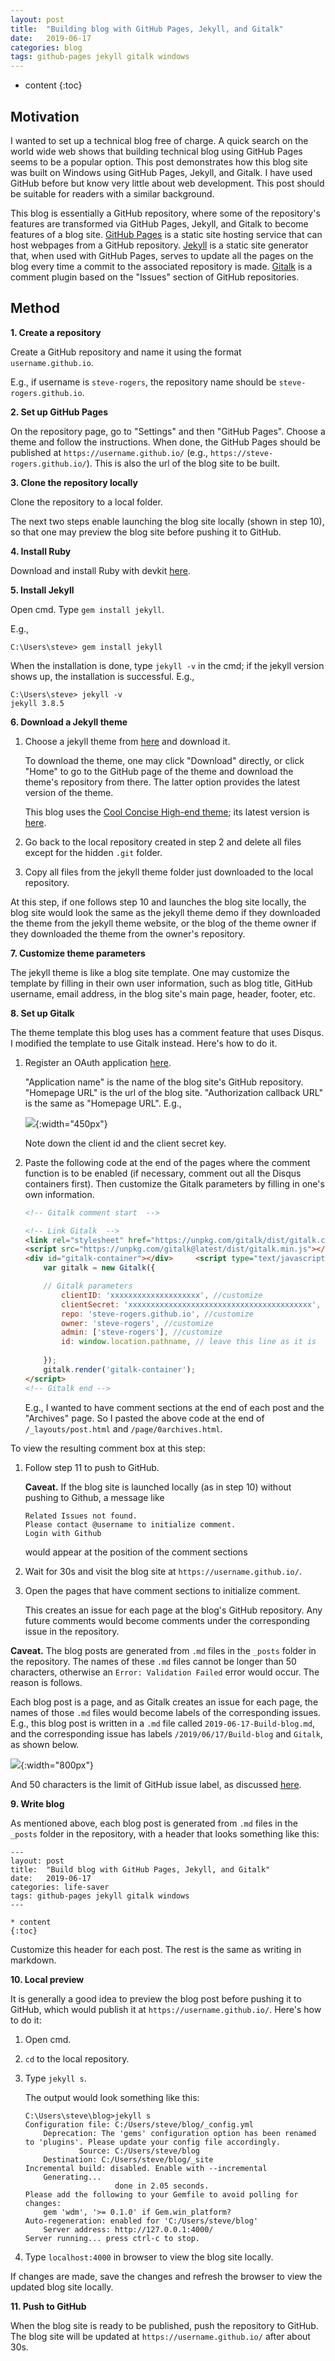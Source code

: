 ```yaml
---
layout: post
title:  "Building blog with GitHub Pages, Jekyll, and Gitalk"
date:   2019-06-17
categories: blog
tags: github-pages jekyll gitalk windows
---
```


* content
{:toc}

## Motivation
I wanted to set up a technical blog free of charge. A quick search on the world wide web shows that building technical blog using GitHub Pages seems to be a popular option. This post demonstrates how this blog site was built on Windows using GitHub Pages, Jekyll, and Gitalk. I have used GitHub before but know very little about web development. This post should be suitable for readers with a similar background.



This blog is essentially a GitHub repository, where some of the repository's features are transformed via GitHub Pages, Jekyll, and Gitalk to become features of a blog site. [GitHub Pages](https://pages.github.com/) is a static site hosting service that can host webpages from a GitHub repository. [Jekyll](https://jekyllrb.com/) is a static site generator that, when used with GitHub Pages, serves to update all the pages on the blog every time a commit to the associated repository is made. [Gitalk](https://github.com/gitalk/gitalk) is a comment plugin based on the "Issues" section of GitHub repositories.



## Method

**1. Create a repository**

Create a GitHub repository and name it using the format `username.github.io`. 

E.g., if username is `steve-rogers`, the repository name should be `steve-rogers.github.io`.

**2. Set up GitHub Pages**

On the repository page, go to "Settings" and then "GitHub Pages". Choose a theme and follow the instructions. When done, the GitHub Pages should be published at `https://username.github.io/` (e.g., `https://steve-rogers.github.io/`). This is also the url of the blog site to be built.

**3. Clone the repository locally**

Clone the repository to a local folder.

The next two steps enable launching the blog site locally (shown in step 10), so that one may preview the blog site before pushing it to GitHub.

**4. Install Ruby**

Download and install Ruby with devkit [here](https://rubyinstaller.org/downloads/).

**5. Install Jekyll**

Open cmd. Type `gem install jekyll`. 

E.g.,

    C:\Users\steve> gem install jekyll

When the installation is done, type `jekyll -v` in the cmd; if the jekyll version shows up, the installation is successful. E.g.,

    C:\Users\steve> jekyll -v
    jekyll 3.8.5

**6. Download a Jekyll theme**

1. Choose a jekyll theme from [here](http://jekyllthemes.org/) and download it. 

    To download the theme, one may click "Download" directly, or click "Home" to go to the GitHub page of the theme and download the theme's repository from there. The latter option provides the latest version of the theme.
    
    This blog uses the [Cool Concise High-end theme](http://jekyllthemes.org/themes/cool-concise-high-end/); its latest version is [here](https://github.com/Gaohaoyang/gaohaoyang.github.io).
2. Go back to the local repository created in step 2 and delete all files except for the hidden `.git` folder. 
3. Copy all files from the jekyll theme folder just downloaded to the local repository.

At this step, if one follows step 10 and launches the blog site locally, the blog site would look the same as the jekyll theme demo if they downloaded the theme from the jekyll theme website, or the blog of the theme owner if they downloaded the theme from the owner's repository.

**7. Customize theme parameters**

The jekyll theme is like a blog site template. One may customize the template by filling in their own user information, such as blog title, GitHub username, email address, in the blog site's main page, header, footer, etc.

**8. Set up Gitalk**

The theme template this blog uses has a comment feature that uses Disqus. I modified the template to use Gitalk instead. Here's how to do it.

1. Register an OAuth application [here](https://github.com/settings/applications/new).

    "Application name" is the name of the blog site's GitHub repository. "Homepage URL" is the url of the blog site. "Authorization callback URL" is the same as "Homepage URL". E.g.,

    ![](/images/OAuth-application.png){:width="450px"}

    Note down the client id and the client secret key.
2. Paste the following code at the end of the pages where the comment function is to be enabled (if necessary, comment out all the Disqus containers first). Then customize the Gitalk parameters by filling in one's own information. 
    ```html
    <!-- Gitalk comment start  -->

    <!-- Link Gitalk  -->
    <link rel="stylesheet" href="https://unpkg.com/gitalk/dist/gitalk.css">
    <script src="https://unpkg.com/gitalk@latest/dist/gitalk.min.js"></script> 
    <div id="gitalk-container"></div>     <script type="text/javascript">
        var gitalk = new Gitalk({

        // Gitalk parameters
            clientID: 'xxxxxxxxxxxxxxxxxxxx', //customize
            clientSecret: 'xxxxxxxxxxxxxxxxxxxxxxxxxxxxxxxxxxxxxxxxx', //customize
            repo: 'steve-rogers.github.io', //customize
            owner: 'steve-rogers', //customize
            admin: ['steve-rogers'], //customize
            id: window.location.pathname, // leave this line as it is
        
        });
        gitalk.render('gitalk-container');
    </script> 
    <!-- Gitalk end -->
    ```

    E.g., I wanted to have comment sections at the end of each post and the "Archives" page. So I pasted the above code at the end of `/_layouts/post.html` and `/page/0archives.html`.

To view the resulting comment box at this step:
1. Follow step 11 to push to GitHub.

    **Caveat.** If the blog site is launched locally (as in step 10) without pushing to Github, a message like
    ```
    Related Issues not found.
    Please contact @username to initialize comment.
    Login with Github
    ```
    would appear at the position of the comment sections
2. Wait for 30s and visit the blog site at `https://username.github.io/`.
3. Open the pages that have comment sections to initialize comment. 

    This creates an issue for each page at the blog's GitHub repository. Any future comments would become comments under the corresponding issue in the repository.

**Caveat.** The blog posts are generated from `.md` files in the `_posts` folder in the repository. The names of these `.md` files cannot be longer than 50 characters, otherwise an `Error: Validation Failed` error would occur. The reason is follows. 

Each blog post is a page, and as Gitalk creates an issue for each page, the names of those `.md` files would become labels of the corresponding issues. E.g., this blog post is written in a `.md` file called `2019-06-17-Build-blog.md`, and the corresponding issue has labels `/2019/06/17/Build-blog` and `Gitalk`, as shown below.

![](/images/Gitalk-issue.png){:width="800px"}

And 50 characters is the limit of GitHub issue label, as discussed [here](https://github.com/gitalk/gitalk/issues/115).

**9. Write blog**

As mentioned above, each blog post is generated from `.md` files in the `_posts` folder in the repository, with a header that looks something like this:

```
---
layout: post
title:  "Build blog with GitHub Pages, Jekyll, and Gitalk"
date:   2019-06-17
categories: life-saver
tags: github-pages jekyll gitalk windows
---

* content
{:toc}
```

Customize this header for each post. The rest is the same as writing in markdown.

**10. Local preview**

It is generally a good idea to preview the blog post before pushing it to GitHub, which would publish it at `https://username.github.io/`. Here's how to do it:

1. Open cmd.
2. `cd` to the local repository.
3. Type `jekyll s`.

    The output would look something like this:
    ```
    C:\Users\steve\blog>jekyll s
    Configuration file: C:/Users/steve/blog/_config.yml
        Deprecation: The 'gems' configuration option has been renamed to 'plugins'. Please update your config file accordingly.
                Source: C:/Users/steve/blog
        Destination: C:/Users/steve/blog/_site
    Incremental build: disabled. Enable with --incremental
        Generating...
                        done in 2.05 seconds.
    Please add the following to your Gemfile to avoid polling for changes:
        gem 'wdm', '>= 0.1.0' if Gem.win_platform?
    Auto-regeneration: enabled for 'C:/Users/steve/blog'
        Server address: http://127.0.0.1:4000/
    Server running... press ctrl-c to stop.
    ```
4. Type `localhost:4000` in browser to view the blog site locally.

If changes are made, save the changes and refresh the browser to view the updated blog site locally.

**11. Push to GitHub**

When the blog site is ready to be published, push the repository to GitHub. The blog site will be updated at `https://username.github.io/` after about 30s.
